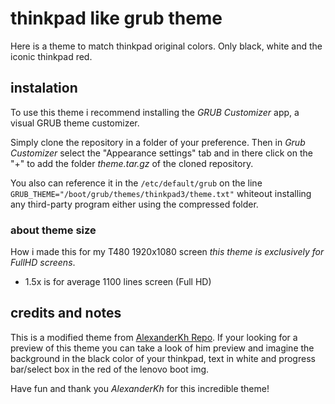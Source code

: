 # thinkpad like grub theme
Here is a theme to match thinkpad original colors. Only black, white and the iconic thinkpad red.

## instalation
To use this theme i recommend installing the *GRUB Customizer* app, a visual GRUB theme customizer.

Simply clone the repository in a folder of your preference. Then in *Grub Customizer* select the "Appearance settings" tab and in there click on the "+" to add the folder *theme.tar.gz* of the cloned repository.

You also can reference it in the ```/etc/default/grub``` on the line ```GRUB_THEME="/boot/grub/themes/thinkpad3/theme.txt"``` whiteout installing any third-party program either using the compressed folder.

### about theme size
How i made this for my T480 1920x1080 screen *this theme is exclusively for FullHD screens*.

* 1.5x is for average 1100 lines screen (Full HD)


## credits and notes
This is a modified theme from [AlexanderKh Repo](https://github.com/AlexanderKh/lenovo-thinkpad-efi-grub-theme). If your looking for a preview of this theme you can take a look of him preview and imagine the background in the black color of your thinkpad, text in white and progress bar/select box in the red of the lenovo boot img.

Have fun and thank you *AlexanderKh* for this incredible theme!